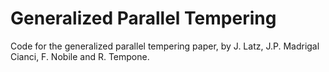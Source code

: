 # Generalized Parallel Tempering
Code for the generalized parallel tempering paper, by
J. Latz, J.P. Madrigal Cianci, F. Nobile and R. Tempone.
